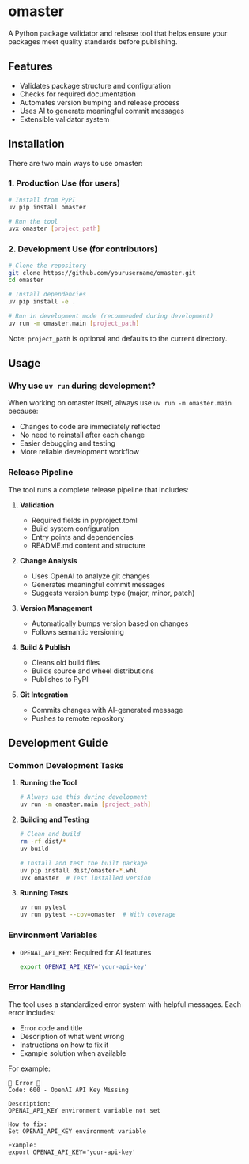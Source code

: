 # omaster

A Python package validator and release tool that helps ensure your packages meet quality standards before publishing.

## Features

- Validates package structure and configuration
- Checks for required documentation
- Automates version bumping and release process
- Uses AI to generate meaningful commit messages
- Extensible validator system

## Installation

There are two main ways to use omaster:

### 1. Production Use (for users)

```bash
# Install from PyPI
uv pip install omaster

# Run the tool
uvx omaster [project_path]
```

### 2. Development Use (for contributors)

```bash
# Clone the repository
git clone https://github.com/yourusername/omaster.git
cd omaster

# Install dependencies
uv pip install -e .

# Run in development mode (recommended during development)
uv run -m omaster.main [project_path]
```

Note: `project_path` is optional and defaults to the current directory.

## Usage

### Why use `uv run` during development?

When working on omaster itself, always use `uv run -m omaster.main` because:
- Changes to code are immediately reflected
- No need to reinstall after each change
- Easier debugging and testing
- More reliable development workflow

### Release Pipeline

The tool runs a complete release pipeline that includes:

1. **Validation**
   - Required fields in pyproject.toml
   - Build system configuration
   - Entry points and dependencies
   - README.md content and structure

2. **Change Analysis**
   - Uses OpenAI to analyze git changes
   - Generates meaningful commit messages
   - Suggests version bump type (major, minor, patch)

3. **Version Management**
   - Automatically bumps version based on changes
   - Follows semantic versioning

4. **Build & Publish**
   - Cleans old build files
   - Builds source and wheel distributions
   - Publishes to PyPI

5. **Git Integration**
   - Commits changes with AI-generated message
   - Pushes to remote repository

## Development Guide

### Common Development Tasks

1. **Running the Tool**
   ```bash
   # Always use this during development
   uv run -m omaster.main [project_path]
   ```

2. **Building and Testing**
   ```bash
   # Clean and build
   rm -rf dist/*
   uv build
   
   # Install and test the built package
   uv pip install dist/omaster-*.whl
   uvx omaster  # Test installed version
   ```

3. **Running Tests**
   ```bash
   uv run pytest
   uv run pytest --cov=omaster  # With coverage
   ```

### Environment Variables

- `OPENAI_API_KEY`: Required for AI features
  ```bash
  export OPENAI_API_KEY='your-api-key'
  ```

### Error Handling

The tool uses a standardized error system with helpful messages. Each error includes:
- Error code and title
- Description of what went wrong
- Instructions on how to fix it
- Example solution when available

For example:
```
🚨 Error 🚨
Code: 600 - OpenAI API Key Missing

Description:
OPENAI_API_KEY environment variable not set

How to fix:
Set OPENAI_API_KEY environment variable

Example:
export OPENAI_API_KEY='your-api-key'